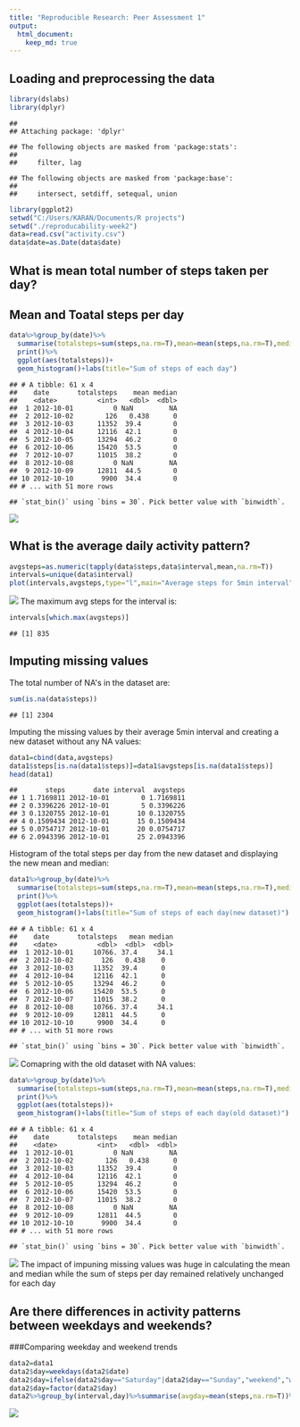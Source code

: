 ```yaml
---
title: "Reproducible Research: Peer Assessment 1"
output: 
  html_document:
    keep_md: true
---
```




## Loading and preprocessing the data

```r
library(dslabs)
library(dplyr)
```

```
## 
## Attaching package: 'dplyr'
```

```
## The following objects are masked from 'package:stats':
## 
##     filter, lag
```

```
## The following objects are masked from 'package:base':
## 
##     intersect, setdiff, setequal, union
```

```r
library(ggplot2)
setwd("C:/Users/KARAN/Documents/R projects")
setwd("./reproducability-week2")
data=read.csv("activity.csv")
data$date=as.Date(data$date)
```


## What is mean total number of steps taken per day?
## Mean and Toatal steps per day

```r
data%>%group_by(date)%>%
  summarise(totalsteps=sum(steps,na.rm=T),mean=mean(steps,na.rm=T),median=median(steps,na.rm = T))%>%
  print()%>%
  ggplot(aes(totalsteps))+
  geom_histogram()+labs(title="Sum of steps of each day")
```

```
## # A tibble: 61 x 4
##    date       totalsteps    mean median
##    <date>          <int>   <dbl>  <dbl>
##  1 2012-10-01          0 NaN         NA
##  2 2012-10-02        126   0.438      0
##  3 2012-10-03      11352  39.4        0
##  4 2012-10-04      12116  42.1        0
##  5 2012-10-05      13294  46.2        0
##  6 2012-10-06      15420  53.5        0
##  7 2012-10-07      11015  38.2        0
##  8 2012-10-08          0 NaN         NA
##  9 2012-10-09      12811  44.5        0
## 10 2012-10-10       9900  34.4        0
## # ... with 51 more rows
```

```
## `stat_bin()` using `bins = 30`. Pick better value with `binwidth`.
```

![](PA1_template_files/figure-html/unnamed-chunk-2-1.png)<!-- -->


## What is the average daily activity pattern?

```r
avgsteps=as.numeric(tapply(data$steps,data$interval,mean,na.rm=T))
intervals=unique(data$interval)
plot(intervals,avgsteps,type="l",main="Average steps for 5min interval")
```

![](PA1_template_files/figure-html/unnamed-chunk-3-1.png)<!-- -->
The maximum avg steps for the interval is:

```r
intervals[which.max(avgsteps)]
```

```
## [1] 835
```


## Imputing missing values
The total number of NA's in the dataset are:

```r
sum(is.na(data$steps))
```

```
## [1] 2304
```
Imputing the missing values by their average 5min interval and creating a new dataset without any NA values:

```r
data1=cbind(data,avgsteps)
data1$steps[is.na(data1$steps)]=data1$avgsteps[is.na(data1$steps)]
head(data1)
```

```
##       steps       date interval  avgsteps
## 1 1.7169811 2012-10-01        0 1.7169811
## 2 0.3396226 2012-10-01        5 0.3396226
## 3 0.1320755 2012-10-01       10 0.1320755
## 4 0.1509434 2012-10-01       15 0.1509434
## 5 0.0754717 2012-10-01       20 0.0754717
## 6 2.0943396 2012-10-01       25 2.0943396
```
Histogram of the total steps per day from the new dataset and displaying the new mean and median:

```r
data1%>%group_by(date)%>%
  summarise(totalsteps=sum(steps,na.rm=T),mean=mean(steps,na.rm=T),median=median(steps,na.rm = T))%>%
  print()%>%
  ggplot(aes(totalsteps))+
  geom_histogram()+labs(title="Sum of steps of each day(new dataset)")
```

```
## # A tibble: 61 x 4
##    date       totalsteps   mean median
##    <date>          <dbl>  <dbl>  <dbl>
##  1 2012-10-01     10766. 37.4     34.1
##  2 2012-10-02       126   0.438    0  
##  3 2012-10-03     11352  39.4      0  
##  4 2012-10-04     12116  42.1      0  
##  5 2012-10-05     13294  46.2      0  
##  6 2012-10-06     15420  53.5      0  
##  7 2012-10-07     11015  38.2      0  
##  8 2012-10-08     10766. 37.4     34.1
##  9 2012-10-09     12811  44.5      0  
## 10 2012-10-10      9900  34.4      0  
## # ... with 51 more rows
```

```
## `stat_bin()` using `bins = 30`. Pick better value with `binwidth`.
```

![](PA1_template_files/figure-html/unnamed-chunk-7-1.png)<!-- -->
Comapring with the old dataset with NA values:


```r
data%>%group_by(date)%>%
  summarise(totalsteps=sum(steps,na.rm=T),mean=mean(steps,na.rm=T),median=median(steps,na.rm = T))%>%
  print()%>%
  ggplot(aes(totalsteps))+
  geom_histogram()+labs(title="Sum of steps of each day(old dataset)")
```

```
## # A tibble: 61 x 4
##    date       totalsteps    mean median
##    <date>          <int>   <dbl>  <dbl>
##  1 2012-10-01          0 NaN         NA
##  2 2012-10-02        126   0.438      0
##  3 2012-10-03      11352  39.4        0
##  4 2012-10-04      12116  42.1        0
##  5 2012-10-05      13294  46.2        0
##  6 2012-10-06      15420  53.5        0
##  7 2012-10-07      11015  38.2        0
##  8 2012-10-08          0 NaN         NA
##  9 2012-10-09      12811  44.5        0
## 10 2012-10-10       9900  34.4        0
## # ... with 51 more rows
```

```
## `stat_bin()` using `bins = 30`. Pick better value with `binwidth`.
```

![](PA1_template_files/figure-html/unnamed-chunk-8-1.png)<!-- -->
The impact of impuning missing values was huge in calculating the mean and median while the sum of steps per day remained relatively unchanged for each day
## Are there differences in activity patterns between weekdays and weekends?
###Comparing weekday and weekend trends 

```r
data2=data1
data2$day=weekdays(data2$date)
data2$day=ifelse(data2$day=="Saturday"|data2$day=="Sunday","weekend","weekday")
data2$day=factor(data2$day)
data2%>%group_by(interval,day)%>%summarise(avgday=mean(steps,na.rm=T))%>%ggplot(aes(x=interval,y=avgday),col=day)+geom_line()+facet_grid(day~.)+labs(x="5min interval",y="Average steps per day",main="weekdays Vs weekends")
```

![](PA1_template_files/figure-html/unnamed-chunk-9-1.png)<!-- -->

